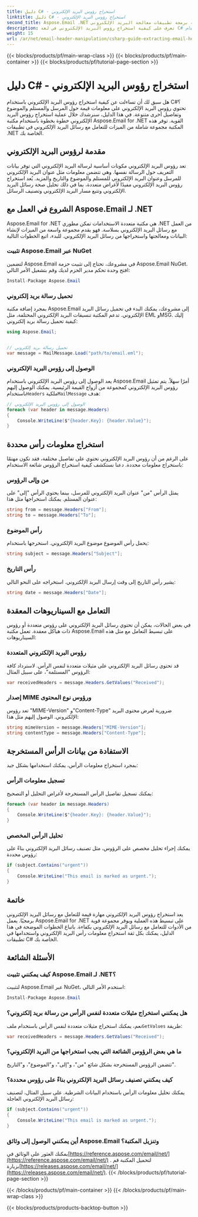 ```yaml
---
title: دليل C# - استخراج رؤوس البريد الإلكتروني
linktitle: دليل C# - استخراج رؤوس البريد الإلكتروني
second_title: Aspose.Email .NET واجهة برمجة تطبيقات معالجة البريد الإلكتروني
description: تعرف على كيفية استخراج رؤوس البريد الإلكتروني في لغة C# باستخدام Aspose.Email لـ .NET. دليل خطوة بخطوة مع الكود المصدري لتحليل البريد الإلكتروني بكفاءة.
weight: 15
url: /ar/net/email-header-manipulation/csharp-guide-extracting-email-headers/
---
```


{{< blocks/products/pf/main-wrap-class >}}
{{< blocks/products/pf/main-container >}}
{{< blocks/products/pf/tutorial-page-section >}}

# دليل C# - استخراج رؤوس البريد الإلكتروني


هل سبق لك أن تساءلت عن كيفية استخراج رؤوس البريد الإلكتروني باستخدام C#؟ تحتوي رؤوس البريد الإلكتروني على معلومات قيمة حول المرسل والمستلم والموضوع وتفاصيل أخرى متنوعة. في هذا الدليل، سنرشدك خلال عملية استخراج رؤوس البريد الإلكتروني خطوة بخطوة باستخدام مكتبة Aspose.Email for .NET القوية. توفر هذه المكتبة مجموعة شاملة من الميزات للتعامل مع رسائل البريد الإلكتروني في تطبيقات .NET الخاصة بك.

## مقدمة لرؤوس البريد الإلكتروني

تعد رؤوس البريد الإلكتروني مكونات أساسية لرسالة البريد الإلكتروني التي توفر بيانات التعريف حول الرسالة نفسها. وهي تتضمن معلومات مثل عنوان البريد الإلكتروني للمرسل وعنوان البريد الإلكتروني للمستلم والموضوع والتاريخ والمزيد. يُعد استخراج رؤوس البريد الإلكتروني مفيدًا لأغراض متعددة، بما في ذلك تحليل صحة رسائل البريد الإلكتروني وتتبع مسار البريد الإلكتروني وتصنيف الرسائل.

## الشروع في العمل مع Aspose.Email لـ .NET

Aspose.Email for .NET هي مكتبة متعددة الاستخدامات تمكن مطوري .NET من العمل مع رسائل البريد الإلكتروني بسلاسة. فهو يقدم مجموعة واسعة من الميزات لإنشاء البيانات ومعالجتها واستخراجها من رسائل البريد الإلكتروني. للبدء، اتبع الخطوات التالية:

### تثبيت Aspose.Email عبر NuGet

لتضمين Aspose.Email في مشروعك، تحتاج إلى تثبيت حزمة Aspose.Email NuGet. افتح وحدة تحكم مدير الحزم لديك وقم بتشغيل الأمر التالي:

```csharp
Install-Package Aspose.Email
```

### تحميل رسالة بريد إلكتروني

بمجرد إضافة مكتبة Aspose.Email إلى مشروعك، يمكنك البدء في تحميل رسائل البريد الإلكتروني. تدعم المكتبة تنسيقات البريد الإلكتروني المختلفة، مثل EML وMSG. إليك كيفية تحميل رسالة بريد إلكتروني:

```csharp
using Aspose.Email;


// تحميل رسالة بريد إلكتروني
var message = MailMessage.Load("path/to/email.eml");
```

### الوصول إلى رؤوس البريد الإلكتروني

 يعد الوصول إلى رؤوس البريد الإلكتروني باستخدام Aspose.Email أمرًا سهلاً. يتم تمثيل رؤوس البريد الإلكتروني كمجموعة من أزواج القيمة الرئيسية. يمكنك الوصول إليهم باستخدام`Headers` ملكية`MailMessage` هدف:

```csharp
// الوصول إلى رؤوس البريد الإلكتروني
foreach (var header in message.Headers)
{
    Console.WriteLine($"{header.Key}: {header.Value}");
}
```

## استخراج معلومات رأس محددة

على الرغم من أن رؤوس البريد الإلكتروني تحتوي على تفاصيل مختلفة، فقد تكون مهتمًا باستخراج معلومات محددة. دعنا نستكشف كيفية استخراج الرؤوس شائعة الاستخدام:

### من وإلى الرؤوس

يمثل الرأس "من" عنوان البريد الإلكتروني للمرسل، بينما يحتوي الرأس "إلى" على عنوان المستلم. يمكنك استخراجها مثل هذا:

```csharp
string from = message.Headers["From"];
string to = message.Headers["To"];
```

### رأس الموضوع

يحمل رأس الموضوع موضوع البريد الإلكتروني. استخرجها باستخدام:

```csharp
string subject = message.Headers["Subject"];
```

### رأس التاريخ

يشير رأس التاريخ إلى وقت إرسال البريد الإلكتروني. استخراجه على النحو التالي:

```csharp
string date = message.Headers["Date"];
```

## التعامل مع السيناريوهات المعقدة

في بعض الحالات، يمكن أن تحتوي رسائل البريد الإلكتروني على رؤوس متعددة أو رؤوس ذات هياكل معقدة. تعمل مكتبة Aspose.Email على تبسيط التعامل مع مثل هذه السيناريوهات:

### رؤوس البريد الإلكتروني المتعددة

قد تحتوي رسائل البريد الإلكتروني على مثيلات متعددة لنفس الرأس. لاسترداد كافة الرؤوس "المستلمة"، على سبيل المثال:

```csharp
var receivedHeaders = message.Headers.GetValues("Received");
```

### إصدار MIME ورؤوس نوع المحتوى

تعد رؤوس "MIME-Version" و"Content-Type" ضرورية لعرض محتوى البريد الإلكتروني. الوصول إليهم مثل هذا:

```csharp
string mimeVersion = message.Headers["MIME-Version"];
string contentType = message.Headers["Content-Type"];
```

## الاستفادة من بيانات الرأس المستخرجة

بمجرد استخراج معلومات الرأس، يمكنك استخدامها بشكل جيد:

### تسجيل معلومات الرأس

يمكنك تسجيل تفاصيل الرأس المستخرجة لأغراض التحليل أو التصحيح:

```csharp
foreach (var header in message.Headers)
{
    Console.WriteLine($"{header.Key}: {header.Value}");
}
```

### تحليل الرأس المخصص

يمكنك إجراء تحليل مخصص على الرؤوس، مثل تصنيف رسائل البريد الإلكتروني بناءً على رؤوس محددة:

```csharp
if (subject.Contains("urgent"))
{
    Console.WriteLine("This email is marked as urgent.");
}
```

## خاتمة

يعد استخراج رؤوس البريد الإلكتروني مهارة قيمة للتعامل مع رسائل البريد الإلكتروني برمجيًا. يعمل Aspose.Email for .NET على تبسيط هذه العملية ويوفر مجموعة قوية من الأدوات للتعامل مع رسائل البريد الإلكتروني بكفاءة. باتباع الخطوات الموضحة في هذا الدليل، يمكنك بكل ثقة استخراج معلومات رأس البريد الإلكتروني واستخدامها في تطبيقات C# الخاصة بك.

## الأسئلة الشائعة

### كيف يمكنني تثبيت Aspose.Email لـ .NET؟

لتثبيت Aspose.Email عبر NuGet، استخدم الأمر التالي:
```csharp
Install-Package Aspose.Email
```

### هل يمكنني استخراج مثيلات متعددة لنفس الرأس من رسالة بريد إلكتروني؟

نعم، يمكنك استخراج مثيلات متعددة لنفس الرأس باستخدام ملف`GetValues` طريقة:
```csharp
var receivedHeaders = message.Headers.GetValues("Received");
```

### ما هي بعض الرؤوس الشائعة التي يجب استخراجها من البريد الإلكتروني؟

تتضمن الرؤوس المستخرجة بشكل شائع "من"، و"إلى"، و"الموضوع"، و"التاريخ".

### كيف يمكنني تصنيف رسائل البريد الإلكتروني بناءً على رؤوس محددة؟

يمكنك تحليل معلومات الرأس باستخدام البيانات الشرطية. على سبيل المثال، لتصنيف رسائل البريد الإلكتروني العاجلة:
```csharp
if (subject.Contains("urgent"))
{
    Console.WriteLine("This email is marked as urgent.");
}
```

### أين يمكنني الوصول إلى وثائق Aspose.Email وتنزيل المكتبة؟

 يمكنك العثور على الوثائق في[https://reference.aspose.com/email/net/](https://reference.aspose.com/email/net/) . لتحميل المكتبة قم بزيارة[https://releases.aspose.com/email/net/](https://releases.aspose.com/email/net/).
{{< /blocks/products/pf/tutorial-page-section >}}

{{< /blocks/products/pf/main-container >}}
{{< /blocks/products/pf/main-wrap-class >}}

{{< blocks/products/products-backtop-button >}}
